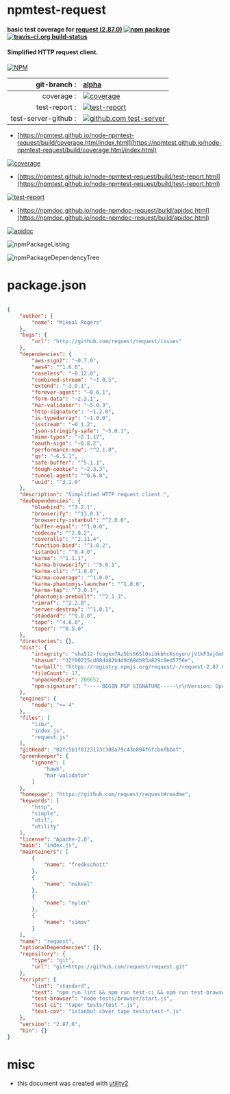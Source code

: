 # npmtest-request

#### basic test coverage for  [request (2.87.0)](https://github.com/request/request#readme)  [![npm package](https://img.shields.io/npm/v/npmtest-request.svg?style=flat-square)](https://www.npmjs.org/package/npmtest-request) [![travis-ci.org build-status](https://api.travis-ci.org/npmtest/node-npmtest-request.svg)](https://travis-ci.org/npmtest/node-npmtest-request)

#### Simplified HTTP request client.

[![NPM](https://nodei.co/npm/request.png?downloads=true&downloadRank=true&stars=true)](https://www.npmjs.com/package/request)

| git-branch : | [alpha](https://github.com/npmtest/node-npmtest-request/tree/alpha)|
|--:|:--|
| coverage : | [![coverage](https://npmtest.github.io/node-npmtest-request/build/coverage.badge.svg)](https://npmtest.github.io/node-npmtest-request/build/coverage.html/index.html)|
| test-report : | [![test-report](https://npmtest.github.io/node-npmtest-request/build/test-report.badge.svg)](https://npmtest.github.io/node-npmtest-request/build/test-report.html)|
| test-server-github : | [![github.com test-server](https://npmtest.github.io/node-npmtest-request/GitHub-Mark-32px.png)](https://npmtest.github.io/node-npmtest-request/build/app) || build-artifacts : | [![build-artifacts](https://npmtest.github.io/node-npmtest-request/glyphicons_144_folder_open.png)](https://github.com/npmtest/node-npmtest-request/tree/gh-pages/build)|

- [https://npmtest.github.io/node-npmtest-request/build/coverage.html/index.html](https://npmtest.github.io/node-npmtest-request/build/coverage.html/index.html)

[![coverage](https://npmtest.github.io/node-npmtest-request/build/screenshot.buildCi.browser.%252Ftmp%252Fbuild%252Fcoverage.lib.html.png)](https://npmtest.github.io/node-npmtest-request/build/coverage.html/index.html)

- [https://npmtest.github.io/node-npmtest-request/build/test-report.html](https://npmtest.github.io/node-npmtest-request/build/test-report.html)

[![test-report](https://npmtest.github.io/node-npmtest-request/build/screenshot.buildCi.browser.%252Ftmp%252Fbuild%252Ftest-report.html.png)](https://npmtest.github.io/node-npmtest-request/build/test-report.html)

- [https://npmdoc.github.io/node-npmdoc-request/build/apidoc.html](https://npmdoc.github.io/node-npmdoc-request/build/apidoc.html)

[![apidoc](https://npmdoc.github.io/node-npmdoc-request/build/screenshot.buildCi.browser.%252Ftmp%252Fbuild%252Fapidoc.html.png)](https://npmdoc.github.io/node-npmdoc-request/build/apidoc.html)

![npmPackageListing](https://npmtest.github.io/node-npmtest-request/build/screenshot.npmPackageListing.svg)

![npmPackageDependencyTree](https://npmtest.github.io/node-npmtest-request/build/screenshot.npmPackageDependencyTree.svg)



# package.json

```json

{
    "author": {
        "name": "Mikeal Rogers"
    },
    "bugs": {
        "url": "http://github.com/request/request/issues"
    },
    "dependencies": {
        "aws-sign2": "~0.7.0",
        "aws4": "^1.6.0",
        "caseless": "~0.12.0",
        "combined-stream": "~1.0.5",
        "extend": "~3.0.1",
        "forever-agent": "~0.6.1",
        "form-data": "~2.3.1",
        "har-validator": "~5.0.3",
        "http-signature": "~1.2.0",
        "is-typedarray": "~1.0.0",
        "isstream": "~0.1.2",
        "json-stringify-safe": "~5.0.1",
        "mime-types": "~2.1.17",
        "oauth-sign": "~0.8.2",
        "performance-now": "^2.1.0",
        "qs": "~6.5.1",
        "safe-buffer": "^5.1.1",
        "tough-cookie": "~2.3.3",
        "tunnel-agent": "^0.6.0",
        "uuid": "^3.1.0"
    },
    "description": "Simplified HTTP request client.",
    "devDependencies": {
        "bluebird": "^3.2.1",
        "browserify": "^13.0.1",
        "browserify-istanbul": "^2.0.0",
        "buffer-equal": "^1.0.0",
        "codecov": "^2.0.2",
        "coveralls": "^2.11.4",
        "function-bind": "^1.0.2",
        "istanbul": "^0.4.0",
        "karma": "^1.1.1",
        "karma-browserify": "^5.0.1",
        "karma-cli": "^1.0.0",
        "karma-coverage": "^1.0.0",
        "karma-phantomjs-launcher": "^1.0.0",
        "karma-tap": "^3.0.1",
        "phantomjs-prebuilt": "^2.1.3",
        "rimraf": "^2.2.8",
        "server-destroy": "^1.0.1",
        "standard": "^9.0.0",
        "tape": "^4.6.0",
        "taper": "^0.5.0"
    },
    "directories": {},
    "dist": {
        "integrity": "sha512-fcogkm7Az5bsS6Sl0sibkbhcKsnyon/jV1kF3ajGmF0c8HrttdKTPRT9hieOaQHA5HEq6r8OyWOo/o781C1tNw==",
        "shasum": "32f00235cd08d482b4d0d68db93a829c0ed5756e",
        "tarball": "https://registry.npmjs.org/request/-/request-2.87.0.tgz",
        "fileCount": 17,
        "unpackedSize": 206652,
        "npm-signature": "-----BEGIN PGP SIGNATURE-----\r\nVersion: OpenPGP.js v3.0.4\r\nComment: https://openpgpjs.org\r\n\r\nwsFcBAEBCAAQBQJbAnapCRA9TVsSAnZWagAAn44P/3RyMkTB2JOuitF4Ar5t\nkc2Ma4HuCxaiFpI/2sXHN/kzYm1Vsv0W4PGeyIxPqnKu99zbUGdVPi27lfDU\nmWADUxX0ujUH5L/BoivUi/sMGvroKGMrwhO2DZlVHdfl6y6dMLyqQ7XLT7EH\nu5VJCGbmBnWfrL3ZjvHoIXOW7byAXHXoNBD85cX3s4J+wOQ7ZiWoCjfM9/9G\nSbQPYO+Ji5UNT6706DTh+doBuI9fXsdugh/9gPMGvpm9leYQ2r8KRAisuENj\nZvYwBcTq8PPtdHvwT6dKIe/HYm6IwI+f3U7rVcHjHvwb4a9RmU5jPmIqwM5v\nEj5GqFq18aoRsQkv0ktOnGBMBoklx867F2rdQZjXd+GrMzbWBAQjYpFui/pK\nlWLRz5G4FL8O7wYbGHgXYOwfkP1am5guF6FOvfq2i5ajK6gIz5JG9Ln0RUYk\nKVqfMGYWbKvt1UQCaAHqjfyq1TvMS1rrouQeJtmhbf3RqAXecw1LbZsA6SxT\n+EmP28zEcmJuuo77v6y06g4XZZ1snmGnlEx4NfweGuMtRJmTGo/mUO7aGLmx\nK2oNJGLf2TJpTPSnmysglUirr5D0RZ/mmvfmrWqxWsD+Jyngks0gD47BjCcZ\nrmUcaFslqAcNV2iY2mASr8Dts/vZfchcUSxCkHhAN7As4EsBv07ziDVlS2AR\n/gk2\r\n=6VhQ\r\n-----END PGP SIGNATURE-----\r\n"
    },
    "engines": {
        "node": ">= 4"
    },
    "files": [
        "lib/",
        "index.js",
        "request.js"
    ],
    "gitHead": "02fc5b1f0123173c308a79c43e804f6fcbefbbaf",
    "greenkeeper": {
        "ignore": [
            "hawk",
            "har-validator"
        ]
    },
    "homepage": "https://github.com/request/request#readme",
    "keywords": [
        "http",
        "simple",
        "util",
        "utility"
    ],
    "license": "Apache-2.0",
    "main": "index.js",
    "maintainers": [
        {
            "name": "fredkschott"
        },
        {
            "name": "mikeal"
        },
        {
            "name": "nylen"
        },
        {
            "name": "simov"
        }
    ],
    "name": "request",
    "optionalDependencies": {},
    "repository": {
        "type": "git",
        "url": "git+https://github.com/request/request.git"
    },
    "scripts": {
        "lint": "standard",
        "test": "npm run lint && npm run test-ci && npm run test-browser",
        "test-browser": "node tests/browser/start.js",
        "test-ci": "taper tests/test-*.js",
        "test-cov": "istanbul cover tape tests/test-*.js"
    },
    "version": "2.87.0",
    "bin": {}
}
```



# misc
- this document was created with [utility2](https://github.com/kaizhu256/node-utility2)
